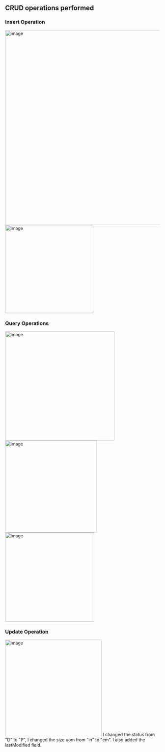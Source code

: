 

## CRUD operations performed
### Insert Operation
<img width="634" alt="image" src="https://github.com/user-attachments/assets/e169563a-525d-4848-beaf-45eec277eb9f">
<img width="287" alt="image" src="https://github.com/user-attachments/assets/6f78f096-18e1-47e5-a959-6f281af95460">

### Query Operations
<img width="356" alt="image" src="https://github.com/user-attachments/assets/072f45d7-7300-4921-bd3a-61fa53cf247e">
<img width="299" alt="image" src="https://github.com/user-attachments/assets/128f4571-da09-47d0-8528-b510fe0371ee">
<img width="290" alt="image" src="https://github.com/user-attachments/assets/48ff6391-7865-4a17-bd8b-1c09656da7f4">

### Update Operation
<img width="314" alt="image" src="https://github.com/user-attachments/assets/f67eea18-ab47-4309-aa07-71d0ecd07801">
I changed the status from "D" to "P", I changed the size.uom from "in" to "cm". I also added the lastModified field.






